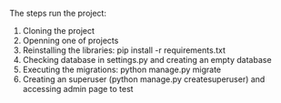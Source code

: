 The steps run the project: 
1. Cloning the project
2. Openning one of projects
3. Reinstalling the libraries: pip install -r requirements.txt
4. Checking database in settings.py and creating an empty database
5. Executing the migrations: python manage.py migrate
6. Creating an superuser (python manage.py createsuperuser) and accessing admin page to test
